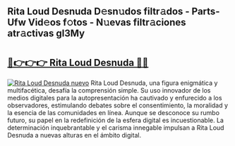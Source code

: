 ## Rita Loud Desnuda D𝚎sn𝚞dos filtr𝚊dos - Parts-Ufw Vid𝚎os f𝚘tos - N𝚞evas filtr𝚊ciones atr𝚊ctivas gl3My

# <h2><a href="http://mb33k3e.tromn.icu/?c=Rita+Loud+Desnuda">🔗👉👉👉 Rita Loud Desnuda 🔗🔗</a></h2>

[![Rita Loud Desnuda nuevo](https://i.imgur.com/pEAQMta.gif)](http://mb33k3e.tromn.icu/?c=Rita+Loud+Desnuda)
Rita Loud Desnuda, una figura enigmática y multifacética, desafía la comprensión simple. Su uso innovador de los medios digitales para la autopresentación ha cautivado y enfurecido a los observadores, estimulando debates sobre el consentimiento, la moralidad y la esencia de las comunidades en línea. Aunque se desconoce su rumbo futuro, su papel en la redefinición de la esfera digital es incuestionable. La determinación inquebrantable y el carisma innegable impulsan a Rita Loud Desnuda a nuevas alturas en el ámbito digital.
